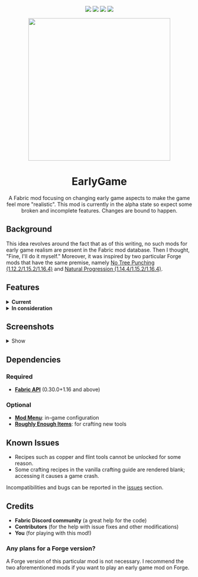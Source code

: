 <p align="center">
<a href="https://github.com/JayCeeCreates/earlygame/blob/master/LICENSE"><img src="https://img.shields.io/github/license/jayceecreates/earlygame?style=for-the-badge"></a>
<img src="https://img.shields.io/badge/mc%20version-1.16.x-brightgreen?style=for-the-badge">
<img src="https://img.shields.io/badge/mod%20version-1.0.0a-yellow?style=for-the-badge">
<a href="https://fabricmc.net"><img src="https://img.shields.io/badge/modloader-fabric-blue?style=for-the-badge"></a>
</p>

<p align="center">
  <img width="384" height="384" src="https://cdn.discordapp.com/attachments/669587583034064919/753223254474227762/icon.png">
</p>

<h1 align="center">EarlyGame</h1>
<p align="center">A Fabric mod focusing on changing early game aspects to make the game feel more "realistic". This mod is currently in the alpha state so expect some broken and incomplete features. Changes are bound to happen.</p>

## Background
This idea revolves around the fact that as of this writing, no such mods for early game realism are present in the Fabric mod database. Then I thought, "Fine, I'll do it myself." Moreover, it was inspired by two particular Forge mods that have the same premise, namely [No Tree Punching (1.12.2/1.15.2/1.16.4)](https://www.curseforge.com/minecraft/mc-mods/no-tree-punching) and [Natural Progression (1.14.4/1.15.2/1.16.4)](https://www.curseforge.com/minecraft/mc-mods/natural-progressions).

## Features
<details><summary><b>Current</b></summary>
  
- Removed the most beloved early game feature: punching trees.
- Along with this, stone and wood materials cannot be broken without a proper tool.
- Rocks and sticks are scattered around the world to help you progress.
- Andesite, granite and diorite rock and cobblestone variants complement with stone variants.
- You cannot craft wooden and stone tools.
- Vanilla crafting for planks and sticks are also disabled.
- Flint can be knapped on the stone surface to create flint shards.
- Flint shards can then be crafted into makeshift tools such as a knife, pickaxe, axe, and saw.
- There's a new mineral: copper! (well, that was before 1.17 happened lol)
- Copper tools are tiered exactly with stone tools to make them useful for those who use stone tools a lot.
- Copper armor can be crafted for a small but right amount of protection.
- New tools are introduced as well: saws and knives!

</details>
<details><summary><b>In consideration</b></summary>

- Wiki
- Backporting

</details>

## Screenshots
<details><summary>Show</summary>
<p align="center">
<img width="640" height="360" src="https://media.discordapp.net/attachments/669587583034064919/760139762442174494/2020-09-28_21.55.43.png">
<img width="640" height="360" src="https://media.discordapp.net/attachments/669587583034064919/760139765323399209/2020-09-28_22.00.46.png">
<img width="640" height="360" src="https://media.discordapp.net/attachments/669587583034064919/760139766770958367/2020-09-28_22.01.32.png">
<img width="640" height="360" src="https://media.discordapp.net/attachments/669587583034064919/760139769786138684/2020-09-28_22.02.04.png">
</p>
</details>

## Dependencies
### Required
- **[Fabric API](https://www.curseforge.com/minecraft/mc-mods/fabric-api)** (0.30.0+1.16 and above)
### Optional
- **[Mod Menu](https://www.curseforge.com/minecraft/mc-mods/modmenu)**: in-game configuration
- **[Roughly Enough Items](https://www.curseforge.com/minecraft/mc-mods/roughly-enough-items)**: for crafting new tools

## Known Issues
- Recipes such as copper and flint tools cannot be unlocked for some reason.
- Some crafting recipes in the vanilla crafting guide are rendered blank; accessing it causes a game crash.

Incompatibilities and bugs can be reported in the [issues](https://github.com/JayCeeCreates/earlygame/issues) section.

## Credits
- **Fabric Discord community** (a great help for the code)
- **Contributors** (for the help with issue fixes and other modifications)
- **You** (for playing with this mod!)

### Any plans for a Forge version?
A Forge version of this particular mod is not necessary. I recommend the two aforementioned mods if you want to play an early game mod on Forge.